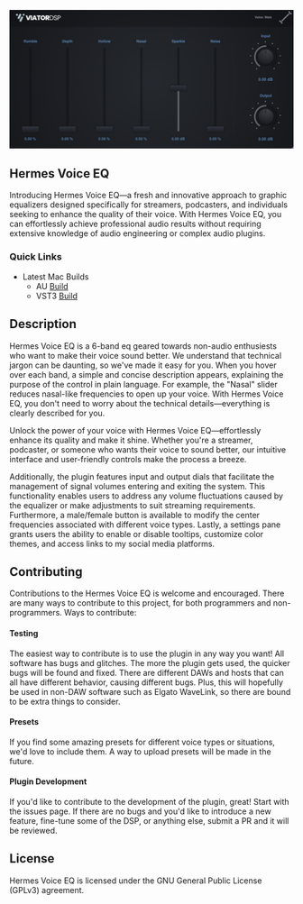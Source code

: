 ![Alt Text](plugin.png)

## Hermes Voice EQ
Introducing Hermes Voice EQ—a fresh and innovative approach to graphic equalizers designed specifically for streamers, podcasters, and individuals seeking to enhance the quality of their voice. With Hermes Voice EQ, you can effortlessly achieve professional audio results without requiring extensive knowledge of audio engineering or complex audio plugins.

### Quick Links
- Latest Mac Builds
    - AU [Build](https://github.com/landonviator/Hermes-Vocal-EQ/blob/main/HermesVoiceEQ/Builds/MacOSX/build/Release/Hermes%20Voice%20EQ.component)
    - VST3 [Build](https://github.com/landonviator/Hermes-Vocal-EQ/blob/main/HermesVoiceEQ/Builds/MacOSX/build/Release/Hermes%20Voice%20EQ.vst3)

## Description

Hermes Voice EQ is a 6-band eq geared towards non-audio enthusiests who want to make their voice sound better. We understand that technical jargon can be daunting, so we've made it easy for you. When you hover over each band, a simple and concise description appears, explaining the purpose of the control in plain language. For example, the "Nasal" slider reduces nasal-like frequencies to open up your voice. With Hermes Voice EQ, you don't need to worry about the technical details—everything is clearly described for you.

Unlock the power of your voice with Hermes Voice EQ—effortlessly enhance its quality and make it shine. Whether you're a streamer, podcaster, or someone who wants their voice to sound better, our intuitive interface and user-friendly controls make the process a breeze.

Additionally, the plugin features input and output dials that facilitate the management of signal volumes entering and exiting the system. This functionality enables users to address any volume fluctuations caused by the equalizer or make adjustments to suit streaming requirements. Furthermore, a male/female button is available to modify the center frequencies associated with different voice types. Lastly, a settings pane grants users the ability to enable or disable tooltips, customize color themes, and access links to my social media platforms.

## Contributing
Contributions to the Hermes Voice EQ is welcome and encouraged. There are many ways to contribute to this project, for both programmers and non-programmers. Ways to contribute:

#### Testing 
The easiest way to contribute is to use the plugin in any way you want! All software has bugs and glitches. The more the plugin gets used, the quicker bugs will be found and fixed. There are different DAWs and hosts that can all have different behavior, causing different bugs. Plus, this will hopefully be used in non-DAW software such as Elgato WaveLink, so there are bound to be extra things to consider.

#### Presets
If you find some amazing presets for different voice types or situations, we'd love to include them. A way to upload presets will be made in the future.

#### Plugin Development
If you'd like to contribute to the development of the plugin, great! Start with the issues page. If there are no bugs and you'd like to introduce a new feature, fine-tune some of the DSP, or anything else, submit a PR and it will be reviewed.

## License
Hermes Voice EQ is licensed under the GNU General Public License (GPLv3) agreement.
